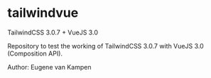 # tailwindvue
TailwindCSS 3.0.7 + VueJS 3.0

Repository to test the working of TailwindCSS 3.0.7 with VueJS 3.0 (Composition API).

Author: Eugene van Kampen
